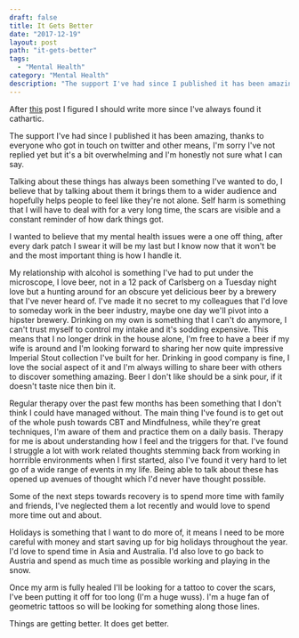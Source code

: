 ```yaml
---
draft: false
title: It Gets Better
date: "2017-12-19"
layout: post
path: "it-gets-better"
tags:
  - "Mental Health"
category: "Mental Health"
description: "The support I've had since I published it has been amazing, thanks to everyone who got in touch on twitter and other means, I'm sorry I've not replied yet but it's a bit overwhelming and I'm honestly not sure what I can say."
---
```

After [this](https://mikebell.io/It-got-bad-then-worse/) post I figured I should write more since I've always found it cathartic.

The support I've had since I published it has been amazing, thanks to everyone who got in touch on twitter and other means, I'm sorry I've not replied yet but it's a bit overwhelming and I'm honestly not sure what I can say.

Talking about these things has always been something I've wanted to do, I believe that by talking about them it brings them to a wider audience and hopefully helps people to feel like they're not alone. Self harm is something that I will have to deal with for a very long time, the scars are visible and a constant reminder of how dark things got.

I wanted to believe that my mental health issues were a one off thing, after every dark patch I swear it will be my last but I know now that it won't be and the most important thing is how I handle it.

My relationship with alcohol is something I've had to put under the microscope, I love beer, not in a 12 pack of Carlsberg on a Tuesday night love but a hunting around for an obscure yet delicious beer by a brewery that I've never heard of. I've made it no secret to my colleagues that I'd love to someday work in the beer industry, maybe one day we'll pivot into a hipster brewery. Drinking on my own is something that I can't do anymore, I can't trust myself to control my intake and it's sodding expensive. This means that I no longer drink in the house alone, I'm free to have a beer if my wife is around and I'm looking forward to sharing her now quite impressive Imperial Stout collection I've built for her. Drinking in good company is fine, I love the social aspect of it and I'm always willing to share beer with others to discover something amazing. Beer I don't like should be a sink pour, if it doesn't taste nice then bin it.

Regular therapy over the past few months has been something that I don't think I could have managed without. The main thing I've found is to get out of the whole push towards CBT and Mindfulness, while they're great techniques, I'm aware of them and practice them on a daily basis. Therapy for me is about understanding how I feel and the triggers for that. I've found I struggle a lot with work related thoughts stemming back from working in horrrible environments when I first started, also I've found it very hard to let go of a wide range of events in my life. Being able to talk about these has opened up avenues of thought which I'd never have thought possible.

Some of the next steps towards recovery is to spend more time with family and friends, I've neglected them a lot recently and would love to spend more time out and about.

Holidays is something that I want to do more of, it means I need to be more careful with money and start saving up for big holidays throughout the year. I'd love to spend time in Asia and Australia. I'd also love to go back to Austria and spend as much time as possible working and playing in the snow.

Once my arm is fully healed I'll be looking for a tattoo to cover the scars, I've been putting it off for too long (I'm a huge wuss). I'm a huge fan of geometric tattoos so will be looking for something along those lines.

Things are getting better. It does get better.

